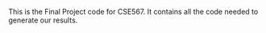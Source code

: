 This is the Final Project code for CSE567. It contains all the code needed to generate our results.
